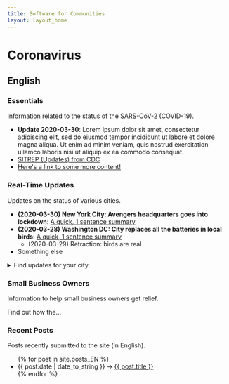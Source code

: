 ```yaml
---
title: Software for Communities
layout: layout_home
---
```


# Coronavirus

## English

### Essentials

Information related to the status of the SARS-CoV-2 (COVID-19).

* **Update 2020-03-30**: Lorem ipsum dolor sit amet, consectetur adipiscing elit, sed do eiusmod tempor incididunt ut labore et dolore magna aliqua. Ut enim ad minim veniam, quis nostrud exercitation ullamco laboris nisi ut aliquip ex ea commodo consequat. 
* [SITREP (Updates) from CDC](https://www.cdc.gov/coronavirus/2019-ncov/cases-updates/summary.html)
* [Here's a link to some more content!](#)

### Real-Time Updates

Updates on the status of various cities.

* **(2020-03-30) New York City: Avengers headquarters goes into lockdown**: [A quick, 1 sentence summary](#)
* **(2020-03-28) Washington DC: City replaces all the batteries in local birds**: [A quick, 1 sentence summary](#)
	* (2020-03-29) Retraction: birds are real
* Something else

<details><summary>Find updates for your city.</summary>

#### Cities
* Chicago
* New York City
* Washington D.C.

</details>

<p></p>

### Small Business Owners

Information to help small business owners get relief. 

Find out how the...

### Recent Posts

Posts recently submitted to the site (in English).

<ul>
  {% for post in site.posts_EN %}
    <li>
      <span>{{ post.date | date_to_string }}</span> &rarr; <a href="{{ post.url }}">{{ post.title }}</a>
    </li>
  {% endfor %}
</ul>

<br></br>

